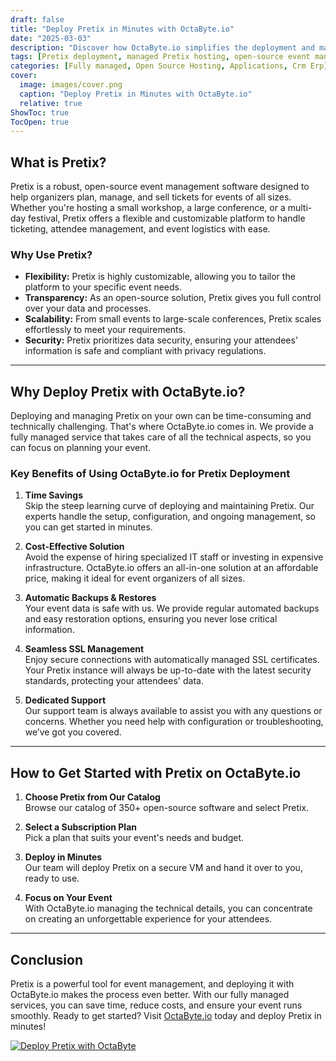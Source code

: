 ```yaml
---
draft: false
title: "Deploy Pretix in Minutes with OctaByte.io"
date: "2025-03-03"
description: "Discover how OctaByte.io simplifies the deployment and management of Pretix, a powerful open-source event management software. Save time, reduce costs, and enjoy seamless event planning with our fully managed services."
tags: [Pretix deployment, managed Pretix hosting, open-source event management, OctaByte, event planning software, managed open-source services, Pretix benefits, automated SSL, automatic backups, cost-effective Pretix hosting]
categories: [Fully managed, Open Source Hosting, Applications, Crm Erp]
cover:
  image: images/cover.png
  caption: "Deploy Pretix in Minutes with OctaByte.io"
  relative: true
ShowToc: true
TocOpen: true
---
```



## What is Pretix?

Pretix is a robust, open-source event management software designed to help organizers plan, manage, and sell tickets for events of all sizes. Whether you're hosting a small workshop, a large conference, or a multi-day festival, Pretix offers a flexible and customizable platform to handle ticketing, attendee management, and event logistics with ease.

### Why Use Pretix?

- **Flexibility:** Pretix is highly customizable, allowing you to tailor the platform to your specific event needs.
- **Transparency:** As an open-source solution, Pretix gives you full control over your data and processes.
- **Scalability:** From small events to large-scale conferences, Pretix scales effortlessly to meet your requirements.
- **Security:** Pretix prioritizes data security, ensuring your attendees' information is safe and compliant with privacy regulations.

---

## Why Deploy Pretix with OctaByte.io?

Deploying and managing Pretix on your own can be time-consuming and technically challenging. That's where OctaByte.io comes in. We provide a fully managed service that takes care of all the technical aspects, so you can focus on planning your event.

### Key Benefits of Using OctaByte.io for Pretix Deployment

1. **Time Savings**  
   Skip the steep learning curve of deploying and maintaining Pretix. Our experts handle the setup, configuration, and ongoing management, so you can get started in minutes.

2. **Cost-Effective Solution**  
   Avoid the expense of hiring specialized IT staff or investing in expensive infrastructure. OctaByte.io offers an all-in-one solution at an affordable price, making it ideal for event organizers of all sizes.

3. **Automatic Backups & Restores**  
   Your event data is safe with us. We provide regular automated backups and easy restoration options, ensuring you never lose critical information.

4. **Seamless SSL Management**  
   Enjoy secure connections with automatically managed SSL certificates. Your Pretix instance will always be up-to-date with the latest security standards, protecting your attendees' data.

5. **Dedicated Support**  
   Our support team is always available to assist you with any questions or concerns. Whether you need help with configuration or troubleshooting, we’ve got you covered.

---

## How to Get Started with Pretix on OctaByte.io

1. **Choose Pretix from Our Catalog**  
   Browse our catalog of 350+ open-source software and select Pretix.

2. **Select a Subscription Plan**  
   Pick a plan that suits your event's needs and budget.

3. **Deploy in Minutes**  
   Our team will deploy Pretix on a secure VM and hand it over to you, ready to use.

4. **Focus on Your Event**  
   With OctaByte.io managing the technical details, you can concentrate on creating an unforgettable experience for your attendees.

---

## Conclusion

Pretix is a powerful tool for event management, and deploying it with OctaByte.io makes the process even better. With our fully managed services, you can save time, reduce costs, and ensure your event runs smoothly. Ready to get started? Visit [OctaByte.io](https://octabyte.io) today and deploy Pretix in minutes!

[![Deploy Pretix with OctaByte](/images/deploy-on-octabyte.png)](https://octabyte.io/fully-managed-open-source-services/applications/crm-erp/pretix)